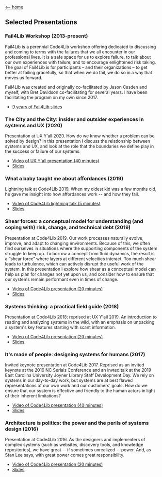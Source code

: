 [<-- home](/portfolio)

## Selected Presentations

### Fail4Lib Workshop (2013-present)

Fail4Lib is a perennial Code4Lib workshop offering dedicated to discussing and coming to terms with the failures that we all encounter in our professional lives. It is a safe space for us to explore failure, to talk about our own experiences with failure, and to encourage enlightened risk taking. The goal of Fail4Lib is for participants – and their organizations – to get better at failing gracefully, so that when we do fail, we do so in a way that moves us forward.

Fail4Lib was created and originally co-facilitated by Jason Casden and myself, with Bret Davidson co-facilitating for several years. I have been facilitating the program on my own since 2017.

* [9 years of Fail4Lib slides](https://drive.google.com/drive/folders/10Eo1T5RRA4NnrBS5E4ug8BbtUvbFBffP)

### The City and the City: insider and outsider experiences in systems and UX (2020)

Presentation at UX Y'all 2020. How do we know whether a problem can be solved by design? In this presentation I discuss the relationship between systems and UX, and look at the role that the boundaries we define play in the success or failure of our systems.

* [Video of UX Y'all presentation (40 minutes)](https://www.youtube.com/watch?v=mupR9w5NhxM)
* [Slides](https://docs.google.com/presentation/d/12Q3ZTXZB92qib6ASadOlZYm-QrGvUpSvF0jufJSUW5U/edit)

### What a baby taught me about affordances (2019)

Lightning talk at Code4Lib 2019. When my oldest kid was a few months old, he gave me insight into how affordances work -- and how they fail.

* [Video of Code4Lib lightning talk (5 minutes)](https://youtu.be/uXYIjJrfqnI?t=998)
* [Slides](https://docs.google.com/presentation/d/1Uvi37lN1198snmkYbTmQ-f58_rtsjXYbr6n73hEYchY/edit)

### Shear forces: a conceptual model for understanding (and coping with) risk, change, and technical debt (2019)

Presentation at Code4Lib 2019. Our work processes naturally evolve, improve, and adapt to changing environments. Because of this, we often find ourselves in situations where the supporting components of the system struggle to keep up. To borrow a concept from fluid dynamics, the result is a “shear force” where layers at different velocities interact. Too much shear leads to turbulence, which can actively disrupt the useful work of the system. In this presentation I explore how shear as a conceptual model can help us plan for changes not yet upon us, and consider how to ensure that our systems remain performant even in times of change.

* [Video of Code4Lib presentation (20 minutes)](https://youtu.be/ZlzWW0MTVFc?list=PLw-ls5JXzeNYcmotU2peVxu27nH2qIrV6&t=24)
* [Slides](https://docs.google.com/presentation/d/1kZmWYjwq2z_6m1QlW3HqhQd4KIzUEcosQlgTGO-bpc0/edit)

### Systems thinking: a practical field guide (2018)

Presentation at Code4Lib 2018; reprised at UX Y'all 2019. An introduction to reading and analyzing systems in the wild, with an emphasis on unpacking a system's key features starting with scant information.

* [Video of Code4Lib presentation (20 minutes)](https://youtu.be/lH0SW_0n7Uc?t=4798)
* [Slides](https://docs.google.com/presentation/d/1yWWNgq-qCNd4vRZ1-ciWXhSndpPIbRrqFsz5pQ5kHtk/edit)

### It's made of people: designing systems for humans (2017)

Invited keynote presentation at Code4Lib 2017. Reprised as an invited keynote at the 2019 NC Serials Conference and an invted talk at the 2019 East Carolina University Joyner Library Staff Development Day. We rely on systems in our day-to-day work, but systems are at best flawed representations of our own work and our customers' goals. How do we ensure that our system is effective and friendly to the human actors in light of their inherent limitations?

* [Video of Code4Lib presentation (40 minutes)](https://docs.google.com/presentation/d/1U0_D6CU-VdxnCzKdDBaGVI_EVxqMCJ-cqoX45pMrAGQ/edit?usp=sharing)
* [Slides](https://www.youtube.com/watch?v=eUArNAG-CY4&feature=youtu.be&t=3661)

### Architecture is politics: the power and the perils of systems design (2016)

Presentation at Code4Lib 2016. As the designers and implementers of complex systems (such as websites, discovery tools, and knowledge repositories), we have great -- if sometimes unrealized -- power. And, as Stan Lee says, with great power comes great responsibility.

* [Video of Code4Lib presentation (20 minutes)](https://youtu.be/P03kD_Q5qcU?t=2315)
* [Slides](https://docs.google.com/presentation/d/180dMBG26xMYB9gfIotoUyCBQfO3XfmHiJGQjvn58GwY/edit?usp=sharing)

